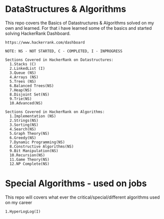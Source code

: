 # DataStructures & Algorithms
    
   This repo covers the Basics of Datastructures & Algorithms solved on my own and learned.
    For that i have learned some of the basics and started solving HackerRank Dashboard.
    
    https://www.hackerrank.com/dashboard
    
    NOTE: NS - NOT STARTED, C - COMPLETED, I - INPROGRESS
    
    Sections Covered in HackerRank on Datastructures:
      1.Stacks (C)
      2.LinkedList (I)
      3.Queue (NS)
      4.Arrays (NS)
      5.Trees (NS)
      6.Balanced Trees(NS)
      7.Heap(NS)
      8.Disjoint Set(NS)
      9.Trie(NS)
      10.Advanced(NS)
      
    Sections Covered in HackerRank on Algorithms:
      1.Implementation (NS)
      2.Strings(NS)
      3.Sorting(NS)
      4.Search(NS)
      5.Graph Theory(NS)
      6.Greedy(NS)
      7.Dynamic Programming(NS)
      8.Constructive Algorithms(NS)
      9.Bit Manipulation(NS)
      10.Recursion(NS)
      11.Game Theory(NS)
      12.NP Complete(NS)
      

# Special Algorithms - used on jobs

  This repo will covers what ever the critical/special/different algorithms used on my career

    1.HyperLogLog(I)

